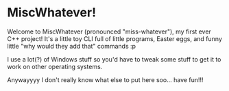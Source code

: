 # MiscWhatever!

Welcome to MiscWhatever (pronounced "miss-whatever"), my first ever C++ project! It's a little toy CLI full of little programs, Easter eggs, and funny little "why would they add that" commands :p

I use a lot(?) of Windows stuff so you'd have to tweak some stuff to get it to work on other operating systems.

Anywayyyy I don't really know what else to put here soo... have fun!!!
